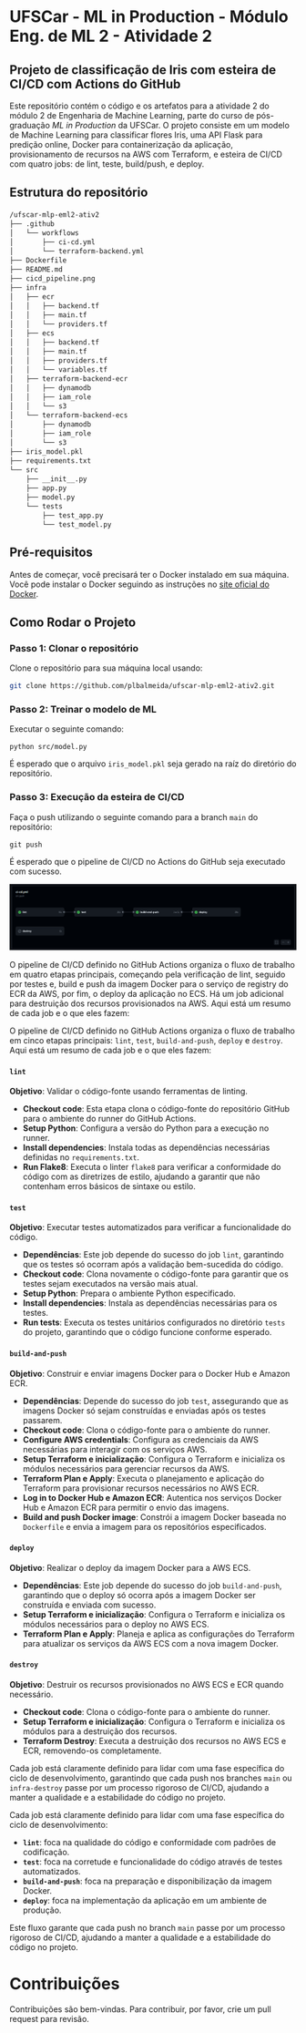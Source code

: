 # UFSCar - ML in Production - Módulo Eng. de ML 2 - Atividade 2

## Projeto de classificação de Iris com esteira de CI/CD com Actions do GitHub

Este repositório contém o código e os artefatos para a atividade 2 do módulo 2 de Engenharia de Machine Learning, parte do curso de pós-graduação *ML in Production* da UFSCar. O projeto consiste em um modelo de Machine Learning para classificar flores Iris, uma API Flask para predição online, Docker para containerização da aplicação, provisionamento de recursos na AWS com Terraform, e esteira de CI/CD com quatro jobs: de lint, teste, build/push, e deploy.

## Estrutura do repositório

```
/ufscar-mlp-eml2-ativ2
├── .github
│   └── workflows
│       ├── ci-cd.yml
│       └── terraform-backend.yml
├── Dockerfile
├── README.md
├── cicd_pipeline.png
├── infra
│   ├── ecr
│   │   ├── backend.tf
│   │   ├── main.tf
│   │   └── providers.tf
│   ├── ecs
│   │   ├── backend.tf
│   │   ├── main.tf
│   │   ├── providers.tf
│   │   └── variables.tf
│   ├── terraform-backend-ecr
│   │   ├── dynamodb
│   │   ├── iam_role
│   │   └── s3
│   └── terraform-backend-ecs
│       ├── dynamodb
│       ├── iam_role
│       └── s3
├── iris_model.pkl
├── requirements.txt
└── src
    ├── __init__.py
    ├── app.py
    ├── model.py
    └── tests
        ├── test_app.py
        └── test_model.py
```

## Pré-requisitos

Antes de começar, você precisará ter o Docker instalado em sua máquina. Você pode instalar o Docker seguindo as instruções no [site oficial do Docker](https://www.docker.com/products/docker-desktop).

## Como Rodar o Projeto

### Passo 1: Clonar o repositório

Clone o repositório para sua máquina local usando:

```bash
git clone https://github.com/plbalmeida/ufscar-mlp-eml2-ativ2.git
```

### Passo 2: Treinar o modelo de ML

Executar o seguinte comando:

```
python src/model.py
```

É esperado que o arquivo `iris_model.pkl` seja gerado na raíz do diretório do repositório.

### Passo 3: Execução da esteira de CI/CD

Faça o push utilizando o seguinte comando para a branch `main` do repositório:

```
git push
```

É esperado que o pipeline de CI/CD no Actions do GitHub seja executado com sucesso.

![](cicd_pipeline.png)

O pipeline de CI/CD definido no GitHub Actions organiza o fluxo de trabalho em quatro etapas principais, começando pela verificação de lint, seguido por testes e, build e push da imagem Docker para o serviço de registry do ECR da AWS, por fim, o deploy da aplicação no ECS. Há um job adicional para destruição dos recursos provisionados na AWS. Aqui está um resumo de cada job e o que eles fazem:

O pipeline de CI/CD definido no GitHub Actions organiza o fluxo de trabalho em cinco etapas principais: `lint`, `test`, `build-and-push`, `deploy` e `destroy`. Aqui está um resumo de cada job e o que eles fazem:

#### `lint`
**Objetivo**: Validar o código-fonte usando ferramentas de linting.
- **Checkout code**: Esta etapa clona o código-fonte do repositório GitHub para o ambiente do runner do GitHub Actions.
- **Setup Python**: Configura a versão do Python para a execução no runner.
- **Install dependencies**: Instala todas as dependências necessárias definidas no `requirements.txt`.
- **Run Flake8**: Executa o linter `flake8` para verificar a conformidade do código com as diretrizes de estilo, ajudando a garantir que não contenham erros básicos de sintaxe ou estilo.

#### `test`
**Objetivo**: Executar testes automatizados para verificar a funcionalidade do código.
- **Dependências**: Este job depende do sucesso do job `lint`, garantindo que os testes só ocorram após a validação bem-sucedida do código.
- **Checkout code**: Clona novamente o código-fonte para garantir que os testes sejam executados na versão mais atual.
- **Setup Python**: Prepara o ambiente Python especificado.
- **Install dependencies**: Instala as dependências necessárias para os testes.
- **Run tests**: Executa os testes unitários configurados no diretório `tests` do projeto, garantindo que o código funcione conforme esperado.

#### `build-and-push`
**Objetivo**: Construir e enviar imagens Docker para o Docker Hub e Amazon ECR.
- **Dependências**: Depende do sucesso do job `test`, assegurando que as imagens Docker só sejam construídas e enviadas após os testes passarem.
- **Checkout code**: Clona o código-fonte para o ambiente do runner.
- **Configure AWS credentials**: Configura as credenciais da AWS necessárias para interagir com os serviços AWS.
- **Setup Terraform e inicialização**: Configura o Terraform e inicializa os módulos necessários para gerenciar recursos da AWS.
- **Terraform Plan e Apply**: Executa o planejamento e aplicação do Terraform para provisionar recursos necessários no AWS ECR.
- **Log in to Docker Hub e Amazon ECR**: Autentica nos serviços Docker Hub e Amazon ECR para permitir o envio das imagens.
- **Build and push Docker image**: Constrói a imagem Docker baseada no `Dockerfile` e envia a imagem para os repositórios especificados.

#### `deploy`
**Objetivo**: Realizar o deploy da imagem Docker para a AWS ECS.
- **Dependências**: Este job depende do sucesso do job `build-and-push`, garantindo que o deploy só ocorra após a imagem Docker ser construída e enviada com sucesso.
- **Setup Terraform e inicialização**: Configura o Terraform e inicializa os módulos necessários para o deploy no AWS ECS.
- **Terraform Plan e Apply**: Planeja e aplica as configurações do Terraform para atualizar os serviços da AWS ECS com a nova imagem Docker.

#### `destroy`
**Objetivo**: Destruir os recursos provisionados no AWS ECS e ECR quando necessário.
- **Checkout code**: Clona o código-fonte para o ambiente do runner.
- **Setup Terraform e inicialização**: Configura o Terraform e inicializa os módulos para a destruição dos recursos.
- **Terraform Destroy**: Executa a destruição dos recursos no AWS ECS e ECR, removendo-os completamente.

Cada job está claramente definido para lidar com uma fase específica do ciclo de desenvolvimento, garantindo que cada push nos branches `main` ou `infra-destroy` passe por um processo rigoroso de CI/CD, ajudando a manter a qualidade e a estabilidade do código no projeto.

Cada job está claramente definido para lidar com uma fase específica do ciclo de desenvolvimento:
- **`lint`**: foca na qualidade do código e conformidade com padrões de codificação.
- **`test`**: foca na corretude e funcionalidade do código através de testes automatizados.
- **`build-and-push`**: foca na preparação e disponibilização da imagem Docker.
- **`deploy`**: foca na implementação da aplicação em um ambiente de produção.

Este fluxo garante que cada push no branch `main` passe por um processo rigoroso de CI/CD, ajudando a manter a qualidade e a estabilidade do código no projeto.

# Contribuições

Contribuições são bem-vindas. Para contribuir, por favor, crie um pull request para revisão.